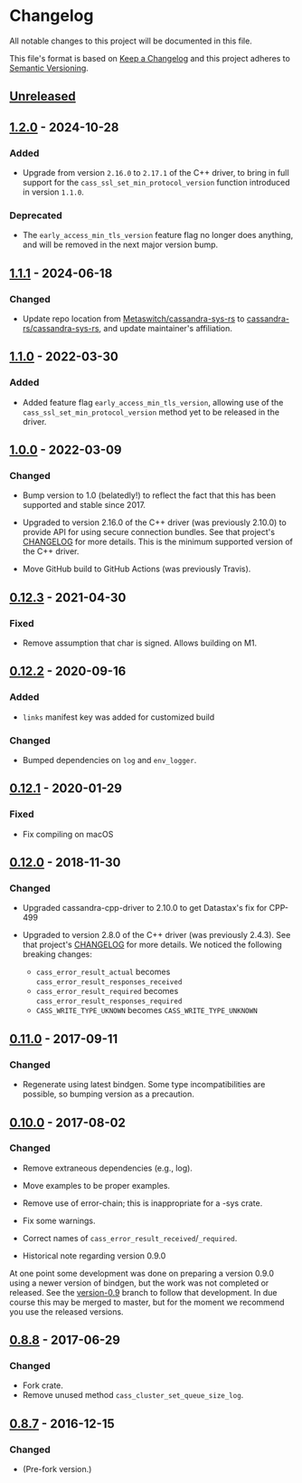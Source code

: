 # Changelog

All notable changes to this project will be documented in this file.

This file's format is based on [Keep a Changelog](http://keepachangelog.com/)
and this project adheres to [Semantic Versioning](http://semver.org/).

## [Unreleased]

## [1.2.0] - 2024-10-28
### Added
- Upgrade from version `2.16.0` to `2.17.1` of the C++ driver, to bring in full support for the `cass_ssl_set_min_protocol_version` function introduced in version `1.1.0`.

### Deprecated
- The `early_access_min_tls_version` feature flag no longer does anything, and will be removed in the next major version bump.

## [1.1.1] - 2024-06-18
### Changed
- Update repo location from
  [Metaswitch/cassandra-sys-rs](https://github.com/Metaswitch/cassandra-sys-rs) to
  [cassandra-rs/cassandra-sys-rs](https://github.com/cassandra-rs/cassandra-sys-rs),
  and update maintainer's affiliation.

## [1.1.0] - 2022-03-30
### Added
* Added feature flag `early_access_min_tls_version`, allowing use of the `cass_ssl_set_min_protocol_version` method yet to be released in the driver.

## [1.0.0] - 2022-03-09
### Changed
* Bump version to 1.0 (belatedly!) to reflect the fact that this has been supported and stable since 2017.

* Upgraded to version 2.16.0 of the C++ driver (was previously 2.10.0) to provide
API for using secure connection bundles. See that project's
[CHANGELOG](https://github.com/datastax/cpp-driver/blob/master/CHANGELOG.md) for more details.
This is the minimum supported version of the C++ driver.

* Move GitHub build to GitHub Actions (was previously Travis).

## [0.12.3] - 2021-04-30
### Fixed
* Remove assumption that char is signed. Allows building on M1.

## [0.12.2] - 2020-09-16
### Added
* `links` manifest key was added for customized build

### Changed
* Bumped dependencies on `log` and `env_logger`.

## [0.12.1] - 2020-01-29
### Fixed
* Fix compiling on macOS

## [0.12.0] - 2018-11-30
### Changed
* Upgraded cassandra-cpp-driver to 2.10.0 to get Datastax's fix for CPP-499

* Upgraded to version 2.8.0 of the C++ driver (was previously 2.4.3).  See that project's [CHANGELOG](https://github.com/datastax/cpp-driver/blob/master/CHANGELOG.md) for more details.  We noticed the following breaking changes:
  * `cass_error_result_actual` becomes `cass_error_result_responses_received`
  * `cass_error_result_required` becomes `cass_error_result_responses_required`
  * `CASS_WRITE_TYPE_UKNOWN` becomes `CASS_WRITE_TYPE_UNKNOWN`

## [0.11.0] - 2017-09-11
### Changed
- Regenerate using latest bindgen. Some type incompatibilities are possible, so bumping version as a precaution.

## [0.10.0] - 2017-08-02
### Changed
- Remove extraneous dependencies (e.g., log).
- Move examples to be proper examples.
- Remove use of error-chain; this is inappropriate for a -sys crate.
- Fix some warnings.
- Correct names of `cass_error_result_received`/`_required`.

- Historical note regarding version 0.9.0

At one point some development was done on preparing a version 0.9.0
using a newer version of bindgen, but the work was not completed or released. See the
[version-0.9](https://github.com/cassandra-rs/cassandra-sys-rs/tree/version-0.9) branch
to follow that development. In due course this may be merged to master, but for the moment we recommend you use the
released versions.

## [0.8.8] - 2017-06-29
### Changed
- Fork crate.
- Remove unused method `cass_cluster_set_queue_size_log`.

## [0.8.7] - 2016-12-15
### Changed
- (Pre-fork version.)

[Unreleased]: https://github.com/cassandra-rs/cassandra-sys-rs/compare/1.2.0...HEAD
[1.2.0]: https://github.com/cassandra-rs/cassandra-sys-rs/compare/1.1.1...1.2.0
[1.1.1]: https://github.com/cassandra-rs/cassandra-sys-rs/compare/1.1.0...1.1.1
[1.1.0]: https://github.com/cassandra-rs/cassandra-sys-rs/compare/1.0.0...1.1.0
[1.0.0]: https://github.com/cassandra-rs/cassandra-sys-rs/compare/0.12.3...1.0.0
[0.12.3]: https://github.com/cassandra-rs/cassandra-sys-rs/compare/0.12.2...0.12.3
[0.12.2]: https://github.com/cassandra-rs/cassandra-sys-rs/compare/0.12.1...0.12.2
[0.12.1]: https://github.com/cassandra-rs/cassandra-sys-rs/compare/0.12.0...0.12.1
[0.12.0]: https://github.com/cassandra-rs/cassandra-sys-rs/compare/0.11.0...0.12.0
[0.11.0]: https://github.com/cassandra-rs/cassandra-sys-rs/compare/0.10.0...0.11.0
[0.10.0]: https://github.com/cassandra-rs/cassandra-sys-rs/compare/0.8.8...0.10.0
[0.8.8]: https://github.com/cassandra-rs/cassandra-sys-rs/compare/0.8.7...0.8.8
[0.8.7]: https://github.com/cassandra-rs/cassandra-sys-rs/tree/0.8.7
